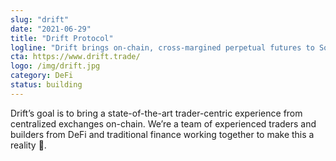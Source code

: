 ```yaml
---
slug: "drift"
date: "2021-06-29"
title: "Drift Protocol"
logline: "Drift brings on-chain, cross-margined perpetual futures to Solana, making future DEXs the best way to trade."
cta: https://www.drift.trade/
logo: /img/drift.jpg
category: DeFi
status: building
---
```


Drift’s goal is to bring a state-of-the-art trader-centric experience from centralized exchanges on-chain. We’re a team of experienced traders and builders from DeFi and traditional finance working together to make this a reality 👾.
